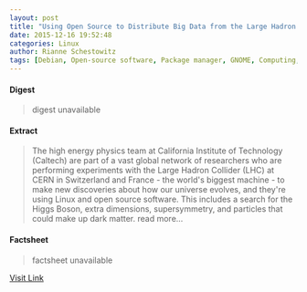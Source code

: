 ```yaml
---
layout: post
title: "Using Open Source to Distribute Big Data from the Large Hadron Collider"
date: 2015-12-16 19:52:48
categories: Linux
author: Rianne Schestowitz
tags: [Debian, Open-source software, Package manager, GNOME, Computing, Software, System software, Technology, Digital media]
---
```



#### Digest
>digest unavailable

#### Extract
>The high energy physics team at California Institute of Technology (Caltech) are part of a vast global network of researchers who are performing experiments with the Large Hadron Collider (LHC) at CERN in Switzerland and France - the world's biggest machine - to make new discoveries about how our universe evolves, and they're using Linux and open source software. This includes a search for the Higgs Boson, extra dimensions, supersymmetry, and particles that could make up dark matter. read more...

#### Factsheet
>factsheet unavailable

[Visit Link](http://www.tuxmachines.org/node/83689)


